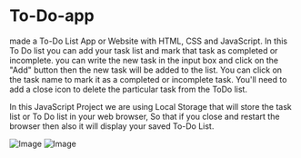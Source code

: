 # To-Do-app

made a To-Do List App or Website with HTML, CSS and JavaScript. 
In this To Do list you can add your task list and mark that task as completed or incomplete. you can write the new task in the input box and click on the "Add" button then the new task will be added to the list.
You can click on the task name to mark it as a completed or incomplete task. You'll need to add a close icon to delete the particular task from the ToDo list.

In this JavaScript Project we are using Local Storage  that will store the task list or To Do list in your web browser, So that if you close and restart the browser then also it will display your saved To-Do List.



![Image](https://github.com/user-attachments/assets/eb4f0dba-d35e-4c12-965b-2db3a3ab6196)
![Image](https://github.com/user-attachments/assets/3b4d9dce-a8e4-4984-8af0-961d9d560c8e)
